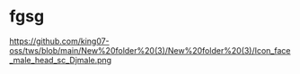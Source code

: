 # fgsg

https://github.com/king07-oss/tws/blob/main/New%20folder%20(3)/New%20folder%20(3)/Icon_face_male_head_sc_Djmale.png
